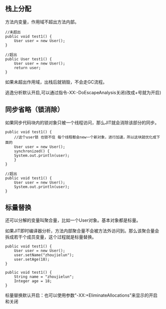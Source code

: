栈上分配
---
方法内变量，作用域不超出方法内部。

    //未超出
    public void test1() {
        User user = new User();
    }

    //超出
    public User test1() {
        User user = new User();
        return user;
    }

如果未超出作用域，出栈后就销毁，不会走GC流程。

逃逸分析默认开启,可以通过指令-XX:-DoEscapeAnalysis关闭(改成+号就为开启)

同步省略（锁消除）
---
如果同步代码块内的锁对象只被一个线程访问，那么JIT就会消除该部分的同步。

    
    public void test1() {
        //这个user锁 也锁不住 每个线程都会new一个新对象，进行加速，所以这块就优化成下面的
        User user = new User();
        synchronized() {
        System.out.println(user);
        }
    }

    //超出
    public void test1() {
        User user = new User();
        System.out.println(user);
    }

标量替换
---
还可以分解的变量叫聚合量，比如一个User对象。基本对象都是标量。

如果JIT即时编译器分析，方法内部聚合量不会被方法外访问到。那么该聚合量会拆成若干个成员变量，这个过程就是标量替换。

    public void test1() {
        User user = new User();
        user.setName("zhoujielun");
        user.setAge(18);
    }

    public void test1() {
        String name = "zhoujielun";
        Integer age = 18;
    }

标量替换默认开启：也可以使用参数"-XX:+EliminateAllocations"来显示的开启和关闭

